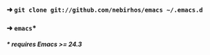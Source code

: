 ### ➜ ```git clone git://github.com/nebirhos/emacs ~/.emacs.d```
### ➜ ```emacs```*

##### * requires Emacs >= 24.3
